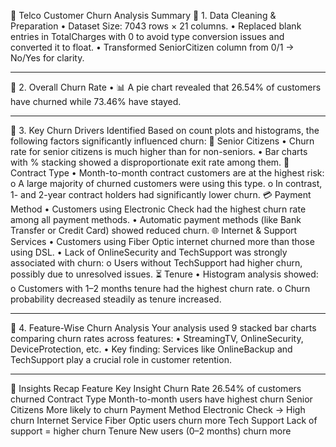 📌 Telco Customer Churn Analysis Summary
🔹 1. Data Cleaning & Preparation
•	Dataset Size: 7043 rows × 21 columns.
•	Replaced blank entries in TotalCharges with 0 to avoid type conversion issues and converted it to float.
•	Transformed SeniorCitizen column from 0/1 → No/Yes for clarity.
________________________________________
🔹 2. Overall Churn Rate
•	📊 A pie chart revealed that 26.54% of customers have churned while 73.46% have stayed.
________________________________________
🔹 3. Key Churn Drivers Identified
Based on count plots and histograms, the following factors significantly influenced churn:
👵 Senior Citizens
•	Churn rate for senior citizens is much higher than for non-seniors.
•	Bar charts with % stacking showed a disproportionate exit rate among them.
📆 Contract Type
•	Month-to-month contract customers are at the highest risk:
o	A large majority of churned customers were using this type.
o	In contrast, 1- and 2-year contract holders had significantly lower churn.
💳 Payment Method
•	Customers using Electronic Check had the highest churn rate among all payment methods.
•	Automatic payment methods (like Bank Transfer or Credit Card) showed reduced churn.
🌐 Internet & Support Services
•	Customers using Fiber Optic internet churned more than those using DSL.
•	Lack of OnlineSecurity and TechSupport was strongly associated with churn:
o	Users without TechSupport had higher churn, possibly due to unresolved issues.
⏳ Tenure
•	Histogram analysis showed:
o	Customers with 1–2 months tenure had the highest churn rate.
o	Churn probability decreased steadily as tenure increased.
________________________________________
🔹 4. Feature-Wise Churn Analysis
Your analysis used 9 stacked bar charts comparing churn rates across features:
•	StreamingTV, OnlineSecurity, DeviceProtection, etc.
•	Key finding: Services like OnlineBackup and TechSupport play a crucial role in customer retention.
________________________________________
📌 Insights Recap
Feature	Key Insight
Churn Rate	26.54% of customers churned
Contract Type	Month-to-month users have highest churn
Senior Citizens	More likely to churn
Payment Method	Electronic Check → High churn
Internet Service	Fiber Optic users churn more
Tech Support	Lack of support = higher churn
Tenure	New users (0–2 months) churn more

